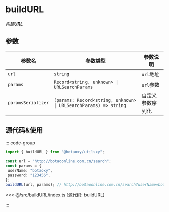 # buildURL

_构建**URL**_

## 参数

| 参数名             | 参数类型                  | 参数说明         |
| ------------------ | ------------------------- | ---------------- |
| `url`              | `string`                  | `url`地址        |
| `params`           | `Record<string, unknown> \| URLSearchParams`                     | `url`参数        |
| `paramsSerializer` | `(params: Record<string, unknown> \| URLSearchParams) => string` | 自定义参数序列化 |

## 源代码&使用

::: code-group

```ts 使用
import { buildURL } from "@botaoxy/utilsxy";

const url = "http://botaoonline.com.cn/search";
const params = {
 userName: "botaoxy",
 password: "123456",
};
buildURL(url, params); // http://botaoonline.com.cn/search?userName=botaoxy&password=123456
```

<<< @/src/buildURL/index.ts [源代码: buildURL]

:::
